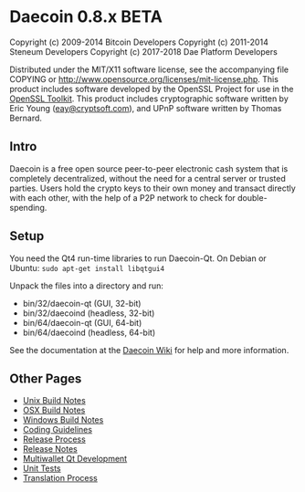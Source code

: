 Daecoin 0.8.x BETA
====================

Copyright (c) 2009-2014 Bitcoin Developers
Copyright (c) 2011-2014 Steneum Developers
Copyright (c) 2017-2018 Dae Platform Developers

Distributed under the MIT/X11 software license, see the accompanying
file COPYING or http://www.opensource.org/licenses/mit-license.php.
This product includes software developed by the OpenSSL Project for use in the [OpenSSL Toolkit](http://www.openssl.org/). This product includes
cryptographic software written by Eric Young ([eay@cryptsoft.com](mailto:eay@cryptsoft.com)), and UPnP software written by Thomas Bernard.


Intro
---------------------
Daecoin is a free open source peer-to-peer electronic cash system that is
completely decentralized, without the need for a central server or trusted
parties.  Users hold the crypto keys to their own money and transact directly
with each other, with the help of a P2P network to check for double-spending.


Setup
---------------------
You need the Qt4 run-time libraries to run Daecoin-Qt. On Debian or Ubuntu:
	`sudo apt-get install libqtgui4`

Unpack the files into a directory and run:

- bin/32/daecoin-qt (GUI, 32-bit)
- bin/32/daecoind (headless, 32-bit)
- bin/64/daecoin-qt (GUI, 64-bit)
- bin/64/daecoind (headless, 64-bit)

See the documentation at the [Daecoin Wiki](http://daecoin.info)
for help and more information.


Other Pages
---------------------
- [Unix Build Notes](build-unix.md)
- [OSX Build Notes](build-osx.md)
- [Windows Build Notes](build-msw.md)
- [Coding Guidelines](coding.md)
- [Release Process](release-process.md)
- [Release Notes](release-notes.md)
- [Multiwallet Qt Development](multiwallet-qt.md)
- [Unit Tests](unit-tests.md)
- [Translation Process](translation_process.md)
